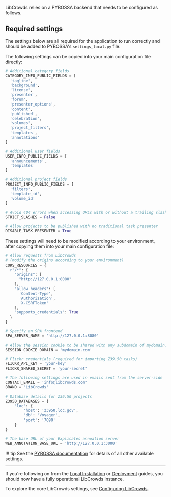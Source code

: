 LibCrowds relies on a PYBOSSA backend that needs to be configured as follows.

## Required settings

The settings below are all required for the application to run correctly and
should be added to PYBOSSA's `settings_local.py` file.

The following settings can be copied into your main configuration file
directly:

```python
# Additional category fields
CATEGORY_INFO_PUBLIC_FIELDS = [
  'tagline',
  'background',
  'license',
  'presenter',
  'forum',
  'presenter_options',
  'content',
  'published',
  'celebration',
  'volumes',
  'project_filters',
  'templates',
  'annotations'
]

# Additional user fields
USER_INFO_PUBLIC_FIELDS = [
  'announcements',
  'templates'
]

# Additional project fields
PROJECT_INFO_PUBLIC_FIELDS = [
  'filters',
  'template_id',
  'volume_id'
]

# Avoid 404 errors when accessing URLs with or without a trailing slash
STRICT_SLASHES = False

# Allow projects to be published with no traditional task presenter
DISABLE_TASK_PRESENTER = True
```

These settings will need to be modified according to your environment, after
copying them into your main configuration file:

```python
# Allow requests from LibCrowds
# (modify the origins according to your environment)
CORS_RESOURCES = {
  r"/*": {
    "origins": [
      "http://127.0.0.1:8080"
    ],
    "allow_headers": [
      'Content-Type',
      'Authorization',
      'X-CSRFToken'
    ],
    "supports_credentials": True
  }
}

# Specify an SPA frontend
SPA_SERVER_NAME = 'http://127.0.0.1:8080'

# Allow the session cookie to be shared with any subdomain of mydomain.com
SESSION_COOKIE_DOMAIN = 'mydomain.com'

# Flickr credentials (required for importing Z39.50 tasks)
FLICKR_API_KEY = 'your-key'
FLICKR_SHARED_SECRET = 'your-secret'

# The following settings are used in emails sent from the server-side
CONTACT_EMAIL = 'info@libcrowds.com'
BRAND = 'LibCrowds'

# Database details for Z39.50 projects
Z3950_DATABASES = {
    'loc': {
        'host': 'z3950.loc.gov',
        'db': 'Voyager',
        'port': '7090'
    }
}

# The base URL of your Explicates annoation server
WEB_ANNOTATION_BASE_URL = 'http://127.0.0.1:3000'
```

!!! tip
    See the [PYBOSSA documentation](http://docs.pybossa.com) for details of all
    other available settings.

---

If you're following on from the [Local Installation](/setup/introduction)
or [Deployment](/setup/deployment) guides,
you should now have a fully operational LibCrowds instance.

To explore the core LibCrowds settings, see
[Configuring LibCrowds](/setup/configuring-libcrowds).
